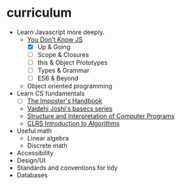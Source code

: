 # curriculum

* Learn Javascript more deeply.
  * [You Don't Know JS](https://github.com/getify/You-Dont-Know-JS)
    - [x] Up & Going
    - [ ] Scope & Closures
    - [ ] this & Object Prototypes
    - [ ] Types & Grammar
    - [ ] ES6 & Beyond
  * Object oriented programming
* Learn CS fundamentals
  - [ ] [The Imposter's Handbook](https://bigmachine.io/products/the-imposters-handbook)
  * [Vaidehi Joshi's basecs series](https://medium.com/basecs)
  * [Structure and Interpretation of Computer Programs](https://mitpress.mit.edu/sicp/full-text/book/book.html)
  * [CLRS Introduction to Algorithms](https://mitpress.mit.edu/books/introduction-algorithms)
* Useful math
  * Linear algebra
  * Discrete math
* Accessibility
* Design/UI
* Standards and conventions for tidy
* Databases
